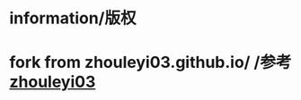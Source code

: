 # information/版权
# fork from zhouleyi03.github.io/ /参考[zhouleyi03](https://www.github.com/zhouleyi03)
